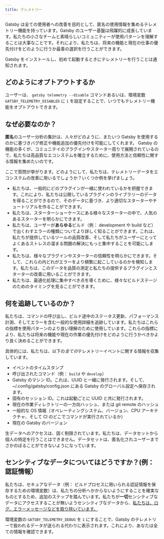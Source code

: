```yaml
---
title: テレメトリー
---
```


Gatsby は全ての使用者への改善を目的として、匿名の使用情報を集めるテレメトリー機能を持っています。Gatsby のユーザー基盤は飛躍的に成長しています。私たちの小さなチームと素晴らしいコミュニティーが使用パターンを理解することは大事なことです。それにより、私たちは、将来の機能と現在の仕事の優先付けをどのように行うか最善の選択を行うことができます。

Gatsby をインストールし、初めて起動するときにテレメトリーを行うことは通知されます。

## どのようにオプトアウトするか

ユーザーは、 `gatsby telemetry --disable` コマンドあるいは、環境変数 `GATSBY_TELEMETRY_DISABLED` に `1` を設定することで、いつでもテレメトリー機能をオプトアウトできます。

## なぜ必要なのか？

**匿名**のユーザー分析の集計は、人々がどのように、またいつ Gatsby を使用するのかに基づきバグ修正や機能追加の優先付けを可能にしてくれます。
Gatsby の機能の多くが、コミュニテイのプラグインやスターター周りで展開されているので、私たちは高品質なエコシステムを確立するために、使用方法と信頼性に関する情報を集めたいのです。

ここで質問が挙がります。どのようにして、私たちは、テレメトリーデータをエコシステムの改善に用いるでしょうか？いくつか例を挙げましょう。

- 私たちは、一般的にどのプラグインが一緒に使われているかを把握できます。これにより、私たちは公開しているプラグインのライブラリーのデータを得ることができるので、そのデータに基づき、より適切なスターターやチュートリアルを作ることができます。
- 私たちは、スターターショーケースにある様々なスターターの中で、人気のあるスターターを明らかにできます。
- 私たちは、ユーザーが**あらゆる**ビルド（例： development や build など）で出くわすエラーの種類についてより詳しく知ることができます。これは、私たちが提供しているツールの品質改善、そして私たちがユーザーにとってよくあるストレスの溜まる問題の解決にもっと集中することを可能にします。
- 私たちは、様々なプラグインやスターターの信頼性を明らかにできます。そして、これらの内どれがエラーをより頻繁に起こしているのかを検知します。私たちは、このデータを品質の測定と私たちの提供するプラグインとスターターの改善に用いることができます。
- 私たちは、最適化処理に集中すべき点を導くために、様々なビルドステージのためのタイミングを見ることができます。

## 何を追跡しているのか？

私たちは、コマンドの呼び出し、ビルド途中のステータス更新、パフォーマンス計測、そしてエラーを含む一般的な使用詳細を追跡しています。私たちはこれらの指標を使用パターンのより良い理解のために使用しています。これらの指標により、私たちは将来の機能や現在の作業の優先付けをどのように行うかべきかより良く決めることができます。

具体的には、私たちは、以下の*全ての*テレメトリーイベントに関する情報を収集しています。

- イベントのタイムスタンプ
- 呼び出されたコマンド（例： `build` や `develop`）
- Gatsby のマシン ID。これは、UUID と一緒に発行されます。そして、~/.config/gatsby/config.json にある Gatsby のグローバル設定へ保存されます。
- 固有のセッション ID。これは起動ごとに UUID と共に発行されます。
- 現在の作業ディレクトリーの一方向ハッシュ、または git remote のハッシュ
- 一般的な OS 情報（オペレーティングシステム、バージョン、CPU アーキテクチャ、そして CI のどこでコマンドが実行されているか）
- 現在の Gatsby のバージョン

生データへのアクセスは、固く制限されています。私たちは、データセットから個人の特定を行うことはできません。データセットは、匿名化されユーザーまでさかのぼることができないようになっています。

## センシティブなデータについてはどうですか？(例： 認証情報）

私たちは、セキュアなデータ（例： ビルドプロセスに用いられる認証情報を保存するための環境変数）は、私たちの分析へかからないようにすることを確実なものとするため、追加のステップを踏んでいます。私たちが**一切**センシティブなデータにアクセスすることが無いようセンシティブなデータから、[私たちは、ログ、エラーメッセージなどを取り除いています。](https://github.com/gatsbyjs/gatsby/blob/master/packages/gatsby-telemetry/src/error-helpers.js)

環境変数の `GATSBY_TELEMETRY_DEBUG` を `1` にすることで、Gatsby のテレメトリーで扱われるデータが送られる代わりに表示されます。これにより、あなたは全ての情報を確認できます。
